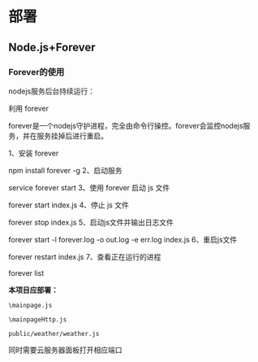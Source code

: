 # 部署

## Node.js+Forever

### Forever的使用

nodejs服务后台持续运行：

利用 forever

forever是一个nodejs守护进程，完全由命令行操控。forever会监控nodejs服务，并在服务挂掉后进行重启。

1、安装 forever

npm install forever -g
2、启动服务

service forever start
3、使用 forever 启动 js 文件

forever start index.js
4、停止 js 文件

forever stop index.js
5、启动js文件并输出日志文件

forever start -l forever.log -o out.log -e err.log index.js
6、重启js文件

forever restart index.js
7、查看正在运行的进程

forever list

**本项目应部署：**

`\mainpage.js`

`\mainpageHttp.js`

`public/weather/weather.js`


同时需要云服务器面板打开相应端口

